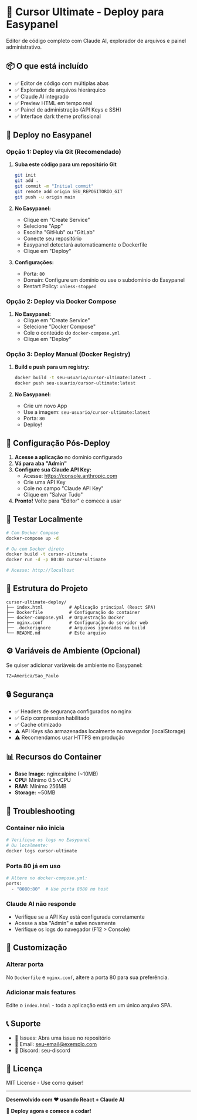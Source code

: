 # 🚀 Cursor Ultimate - Deploy para Easypanel

Editor de código completo com Claude AI, explorador de arquivos e painel administrativo.

## 📦 O que está incluído

- ✅ Editor de código com múltiplas abas
- ✅ Explorador de arquivos hierárquico
- ✅ Claude AI integrado
- ✅ Preview HTML em tempo real
- ✅ Painel de administração (API Keys e SSH)
- ✅ Interface dark theme profissional

## 🎯 Deploy no Easypanel

### Opção 1: Deploy via Git (Recomendado)

1. **Suba este código para um repositório Git**
   ```bash
   git init
   git add .
   git commit -m "Initial commit"
   git remote add origin SEU_REPOSITORIO_GIT
   git push -u origin main
   ```

2. **No Easypanel:**
   - Clique em "Create Service"
   - Selecione "App"
   - Escolha "GitHub" ou "GitLab"
   - Conecte seu repositório
   - Easypanel detectará automaticamente o Dockerfile
   - Clique em "Deploy"

3. **Configurações:**
   - Porta: `80`
   - Domain: Configure um domínio ou use o subdomínio do Easypanel
   - Restart Policy: `unless-stopped`

### Opção 2: Deploy via Docker Compose

1. **No Easypanel:**
   - Clique em "Create Service"
   - Selecione "Docker Compose"
   - Cole o conteúdo do `docker-compose.yml`
   - Clique em "Deploy"

### Opção 3: Deploy Manual (Docker Registry)

1. **Build e push para um registry:**
   ```bash
   docker build -t seu-usuario/cursor-ultimate:latest .
   docker push seu-usuario/cursor-ultimate:latest
   ```

2. **No Easypanel:**
   - Crie um novo App
   - Use a imagem: `seu-usuario/cursor-ultimate:latest`
   - Porta: `80`
   - Deploy!

## 🔧 Configuração Pós-Deploy

1. **Acesse a aplicação** no domínio configurado
2. **Vá para aba "Admin"**
3. **Configure sua Claude API Key:**
   - Acesse: https://console.anthropic.com
   - Crie uma API Key
   - Cole no campo "Claude API Key"
   - Clique em "Salvar Tudo"
4. **Pronto!** Volte para "Editor" e comece a usar

## 🧪 Testar Localmente

```bash
# Com Docker Compose
docker-compose up -d

# Ou com Docker direto
docker build -t cursor-ultimate .
docker run -d -p 80:80 cursor-ultimate

# Acesse: http://localhost
```

## 📁 Estrutura do Projeto

```
cursor-ultimate-deploy/
├── index.html          # Aplicação principal (React SPA)
├── Dockerfile          # Configuração do container
├── docker-compose.yml  # Orquestração Docker
├── nginx.conf          # Configuração do servidor web
├── .dockerignore       # Arquivos ignorados no build
└── README.md           # Este arquivo
```

## ⚙️ Variáveis de Ambiente (Opcional)

Se quiser adicionar variáveis de ambiente no Easypanel:

```
TZ=America/Sao_Paulo
```

## 🔒 Segurança

- ✅ Headers de segurança configurados no nginx
- ✅ Gzip compression habilitado
- ✅ Cache otimizado
- ⚠️ API Keys são armazenadas localmente no navegador (localStorage)
- ⚠️ Recomendamos usar HTTPS em produção

## 📊 Recursos do Container

- **Base Image:** nginx:alpine (~10MB)
- **CPU:** Mínimo 0.5 vCPU
- **RAM:** Mínimo 256MB
- **Storage:** ~50MB

## 🐛 Troubleshooting

### Container não inicia
```bash
# Verifique os logs no Easypanel
# Ou localmente:
docker logs cursor-ultimate
```

### Porta 80 já em uso
```bash
# Altere no docker-compose.yml:
ports:
  - "8080:80"  # Use porta 8080 no host
```

### Claude AI não responde
- Verifique se a API Key está configurada corretamente
- Acesse a aba "Admin" e salve novamente
- Verifique os logs do navegador (F12 > Console)

## 🎨 Customização

### Alterar porta
No `Dockerfile` e `nginx.conf`, altere a porta 80 para sua preferência.

### Adicionar mais features
Edite o `index.html` - toda a aplicação está em um único arquivo SPA.

## 📞 Suporte

- 🐛 Issues: Abra uma issue no repositório
- 📧 Email: seu-email@exemplo.com
- 💬 Discord: seu-discord

## 📄 Licença

MIT License - Use como quiser!

---

**Desenvolvido com ❤️ usando React + Claude AI**

🚀 **Deploy agora e comece a codar!**
